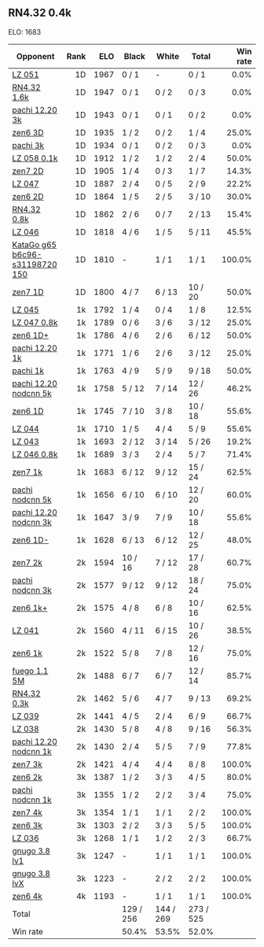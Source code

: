 ## RN4.32 0.4k ##

ELO: 1683

Opponent | Rank | ELO | Black | White | Total | Win rate
---------|-----:|----:|-------|-------|-------|-------:
[LZ 051](LZ%20051.md) | 1D | 1967 | 0 / 1 | - | 0 / 1 | 0.0%
[RN4.32 1.6k](RN4.32%201.6k.md) | 1D | 1947 | 0 / 1 | 0 / 2 | 0 / 3 | 0.0%
[pachi 12.20 3k](pachi%2012.20%203k.md) | 1D | 1943 | 0 / 1 | 0 / 1 | 0 / 2 | 0.0%
[zen6 3D](zen6%203D.md) | 1D | 1935 | 1 / 2 | 0 / 2 | 1 / 4 | 25.0%
[pachi 3k](pachi%203k.md) | 1D | 1934 | 0 / 1 | 0 / 2 | 0 / 3 | 0.0%
[LZ 058 0.1k](LZ%20058%200.1k.md) | 1D | 1912 | 1 / 2 | 1 / 2 | 2 / 4 | 50.0%
[zen7 2D](zen7%202D.md) | 1D | 1905 | 1 / 4 | 0 / 3 | 1 / 7 | 14.3%
[LZ 047](LZ%20047.md) | 1D | 1887 | 2 / 4 | 0 / 5 | 2 / 9 | 22.2%
[zen6 2D](zen6%202D.md) | 1D | 1864 | 1 / 5 | 2 / 5 | 3 / 10 | 30.0%
[RN4.32 0.8k](RN4.32%200.8k.md) | 1D | 1862 | 2 / 6 | 0 / 7 | 2 / 13 | 15.4%
[LZ 046](LZ%20046.md) | 1D | 1818 | 4 / 6 | 1 / 5 | 5 / 11 | 45.5%
[KataGo g65 b6c96-s31198720 150](KataGo%20g65%20b6c96-s31198720%20150.md) | 1D | 1810 | - | 1 / 1 | 1 / 1 | 100.0%
[zen7 1D](zen7%201D.md) | 1D | 1800 | 4 / 7 | 6 / 13 | 10 / 20 | 50.0%
[LZ 045](LZ%20045.md) | 1k | 1792 | 1 / 4 | 0 / 4 | 1 / 8 | 12.5%
[LZ 047 0.8k](LZ%20047%200.8k.md) | 1k | 1789 | 0 / 6 | 3 / 6 | 3 / 12 | 25.0%
[zen6 1D+](zen6%201D+.md) | 1k | 1786 | 4 / 6 | 2 / 6 | 6 / 12 | 50.0%
[pachi 12.20 1k](pachi%2012.20%201k.md) | 1k | 1771 | 1 / 6 | 2 / 6 | 3 / 12 | 25.0%
[pachi 1k](pachi%201k.md) | 1k | 1763 | 4 / 9 | 5 / 9 | 9 / 18 | 50.0%
[pachi 12.20 nodcnn 5k](pachi%2012.20%20nodcnn%205k.md) | 1k | 1758 | 5 / 12 | 7 / 14 | 12 / 26 | 46.2%
[zen6 1D](zen6%201D.md) | 1k | 1745 | 7 / 10 | 3 / 8 | 10 / 18 | 55.6%
[LZ 044](LZ%20044.md) | 1k | 1710 | 1 / 5 | 4 / 4 | 5 / 9 | 55.6%
[LZ 043](LZ%20043.md) | 1k | 1693 | 2 / 12 | 3 / 14 | 5 / 26 | 19.2%
[LZ 046 0.8k](LZ%20046%200.8k.md) | 1k | 1689 | 3 / 3 | 2 / 4 | 5 / 7 | 71.4%
[zen7 1k](zen7%201k.md) | 1k | 1683 | 6 / 12 | 9 / 12 | 15 / 24 | 62.5%
[pachi nodcnn 5k](pachi%20nodcnn%205k.md) | 1k | 1656 | 6 / 10 | 6 / 10 | 12 / 20 | 60.0%
[pachi 12.20 nodcnn 3k](pachi%2012.20%20nodcnn%203k.md) | 1k | 1647 | 3 / 9 | 7 / 9 | 10 / 18 | 55.6%
[zen6 1D-](zen6%201D-.md) | 1k | 1628 | 6 / 13 | 6 / 12 | 12 / 25 | 48.0%
[zen7 2k](zen7%202k.md) | 2k | 1594 | 10 / 16 | 7 / 12 | 17 / 28 | 60.7%
[pachi nodcnn 3k](pachi%20nodcnn%203k.md) | 2k | 1577 | 9 / 12 | 9 / 12 | 18 / 24 | 75.0%
[zen6 1k+](zen6%201k+.md) | 2k | 1575 | 4 / 8 | 6 / 8 | 10 / 16 | 62.5%
[LZ 041](LZ%20041.md) | 2k | 1560 | 4 / 11 | 6 / 15 | 10 / 26 | 38.5%
[zen6 1k](zen6%201k.md) | 2k | 1522 | 5 / 8 | 7 / 8 | 12 / 16 | 75.0%
[fuego 1.1 5M](fuego%201.1%205M.md) | 2k | 1488 | 6 / 7 | 6 / 7 | 12 / 14 | 85.7%
[RN4.32 0.3k](RN4.32%200.3k.md) | 2k | 1462 | 5 / 6 | 4 / 7 | 9 / 13 | 69.2%
[LZ 039](LZ%20039.md) | 2k | 1441 | 4 / 5 | 2 / 4 | 6 / 9 | 66.7%
[LZ 038](LZ%20038.md) | 2k | 1430 | 5 / 8 | 4 / 8 | 9 / 16 | 56.3%
[pachi 12.20 nodcnn 1k](pachi%2012.20%20nodcnn%201k.md) | 2k | 1430 | 2 / 4 | 5 / 5 | 7 / 9 | 77.8%
[zen7 3k](zen7%203k.md) | 2k | 1421 | 4 / 4 | 4 / 4 | 8 / 8 | 100.0%
[zen6 2k](zen6%202k.md) | 3k | 1387 | 1 / 2 | 3 / 3 | 4 / 5 | 80.0%
[pachi nodcnn 1k](pachi%20nodcnn%201k.md) | 3k | 1355 | 1 / 2 | 2 / 2 | 3 / 4 | 75.0%
[zen7 4k](zen7%204k.md) | 3k | 1354 | 1 / 1 | 1 / 1 | 2 / 2 | 100.0%
[zen6 3k](zen6%203k.md) | 3k | 1303 | 2 / 2 | 3 / 3 | 5 / 5 | 100.0%
[LZ 036](LZ%20036.md) | 3k | 1268 | 1 / 1 | 1 / 2 | 2 / 3 | 66.7%
[gnugo 3.8 lv1](gnugo%203.8%20lv1.md) | 3k | 1247 | - | 1 / 1 | 1 / 1 | 100.0%
[gnugo 3.8 lvX](gnugo%203.8%20lvX.md) | 3k | 1223 | - | 2 / 2 | 2 / 2 | 100.0%
[zen6 4k](zen6%204k.md) | 4k | 1193 | - | 1 / 1 | 1 / 1 | 100.0%
Total | | | 129 / 256 | 144 / 269 | 273 / 525 | 
Win rate| | | 50.4% | 53.5% | 52.0% | 
